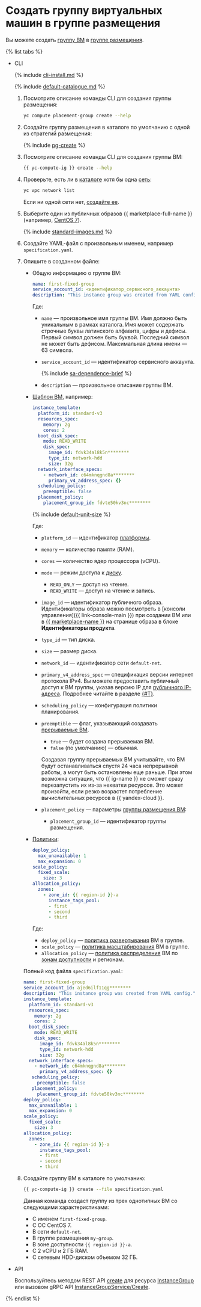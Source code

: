 # Создать группу виртуальных машин в группе размещения

Вы можете создать [группу ВМ](../../concepts/instance-groups/index.md) в [группе размещения](../../concepts/placement-groups.md).

{% list tabs %}

- CLI

  {% include [cli-install.md](../../../_includes/cli-install.md) %}

  {% include [default-catalogue.md](../../../_includes/default-catalogue.md) %}

  1. Посмотрите описание команды CLI для создания группы размещения:

      ```bash
      yc compute placement-group create --help
      ```

  1. Создайте группу размещения в каталоге по умолчанию с одной из стратегий размещения:
  
     {% include [pg-create](../../../_includes/compute/placement-groups-create.md) %}
  
  1. Посмотрите описание команды CLI для создания группы ВМ:

     ```bash
     {{ yc-compute-ig }} create --help
     ```

  1. Проверьте, есть ли в [каталоге](../../../resource-manager/concepts/resources-hierarchy.md#folder) хотя бы одна [сеть](../../../vpc/concepts/network.md#network):

      ```bash
      yc vpc network list
      ```

     Если ни одной сети нет, [создайте ее](../../../vpc/operations/network-create.md).

  1. Выберите один из публичных образов {{ marketplace-full-name }} (например, [CentOS 7](/marketplace/products/yc/centos-7)).

     {% include [standard-images.md](../../../_includes/standard-images.md) %}

  1. Создайте YAML-файл с произвольным именем, например `specification.yaml`.

  1. Опишите в созданном файле:

      * Общую информацию о группе ВМ:

        ```yaml
        name: first-fixed-group
        service_account_id: <идентификатор_сервисного_аккаунта>
        description: "This instance group was created from YAML config."
        ```

        Где:

        * `name` — произвольное имя группы ВМ. Имя должно быть уникальным в рамках каталога. Имя может содержать строчные буквы латинского алфавита, цифры и дефисы. Первый символ должен быть буквой. Последний символ не может быть дефисом. Максимальная длина имени — 63 символа.
        * `service_account_id` — идентификатор сервисного аккаунта.

          {% include [sa-dependence-brief](../../../_includes/instance-groups/sa-dependence-brief.md) %}

        * `description` — произвольное описание группы ВМ.
     
      * [Шаблон ВМ](../../concepts/instance-groups/instance-template.md), например:

        ```yaml
        instance_template:
          platform_id: standard-v3
          resources_spec:
            memory: 2g
            cores: 2
          boot_disk_spec:
            mode: READ_WRITE
            disk_spec:
              image_id: fdvk34al8k5n********
              type_id: network-hdd
              size: 32g
          network_interface_specs:
            - network_id: c64mknqgnd8a********
              primary_v4_address_spec: {}
          scheduling_policy:
            preemptible: false
          placement_policy:
            placement_group_id: fdvte50kv3nc********
        ```

        {% include [default-unit-size](../../../_includes/instance-groups/default-unit-size.md) %}

        Где:

        * `platform_id` — идентификатор [платформы](../../concepts/vm-platforms.md).
        * `memory` — количество памяти (RAM).
        * `cores` — количество ядер процессора (vCPU).
        * `mode` — режим доступа к [диску](../../concepts/disk.md).
          * `READ_ONLY` — доступ на чтение.
          * `READ_WRITE` — доступ на чтение и запись.
        * `image_id` — идентификатор публичного образа. Идентификаторы образа можно посмотреть в [консоли управления]({{ link-console-main }}) при создании ВМ или в [{{ marketplace-name }}](/marketplace) на странице образа в блоке **Идентификаторы продукта**.
        * `type_id` — тип диска.
        * `size` — размер диска.
        * `network_id` — идентификатор сети `default-net`.
        * `primary_v4_address_spec` — спецификация версии интернет протокола IPv4. Вы можете предоставить публичный доступ к ВМ группы, указав версию IP для [публичного IP-адреса](../../../vpc/concepts/address.md#public-addresses). Подробнее читайте в разделе [{#T}](../../concepts/instance-groups/instance-template.md#instance-template).
        * `scheduling_policy` — конфигурация политики планирования.
        * `preemptible` — флаг, указывающий создавать [прерываемые ВМ](../../concepts/preemptible-vm.md).
          * `true` — будет создана прерываемая ВМ.
          * `false` (по умолчанию) — обычная.

          Создавая группу прерываемых ВМ учитывайте, что ВМ будут останавливаться спустя 24 часа непрерывной работы, а могут быть остановлены еще раньше. При этом возможна ситуация, что {{ ig-name }} не сможет сразу перезапустить их из-за нехватки ресурсов. Это может произойти, если резко возрастет потребление вычислительных ресурсов в {{ yandex-cloud }}.

        * `placement_policy` — параметры [группы размещения ВМ](../../concepts/placement-groups.md):
          * `placement_group_id` — идентификатор группы размещения.
      * [Политики](../../concepts/instance-groups/policies/index.md):

        ```yaml
        deploy_policy:
          max_unavailable: 1
          max_expansion: 0
        scale_policy:
          fixed_scale:
            size: 3
        allocation_policy:
          zones:
            - zone_id: {{ region-id }}-a
              instance_tags_pool:
              - first
              - second
              - third
        ```

        Где:

        * `deploy_policy` — [политика развертывания](../../concepts/instance-groups/policies/deploy-policy.md) ВМ в группе.
        * `scale_policy` — [политика масштабирования](../../concepts/instance-groups/policies/scale-policy.md) ВМ в группе.
        * `allocation_policy` — [политика распределения](../../concepts/instance-groups/policies/allocation-policy.md) ВМ по [зонам доступности](../../../overview/concepts/geo-scope.md) и регионам.

      Полный код файла `specification.yaml`:

      ```yaml
      name: first-fixed-group
      service_account_id: ajed6ilf11qg********
      description: "This instance group was created from YAML config."
      instance_template:
        platform_id: standard-v3
        resources_spec:
          memory: 2g
          cores: 2
        boot_disk_spec:
          mode: READ_WRITE
          disk_spec:
            image_id: fdvk34al8k5n********
            type_id: network-hdd
            size: 32g
        network_interface_specs:
          - network_id: c64mknqgnd8a********
            primary_v4_address_spec: {}
         scheduling_policy:
           preemptible: false
         placement_policy:
           placement_group_id: fdvte50kv3nc********
      deploy_policy:
        max_unavailable: 1
        max_expansion: 0
      scale_policy:
        fixed_scale:
          size: 3
      allocation_policy:
        zones:
          - zone_id: {{ region-id }}-a
            instance_tags_pool:
            - first
            - second
            - third
      ```

  1. Создайте группу ВМ в каталоге по умолчанию:

     ```bash
     {{ yc-compute-ig }} create --file specification.yaml
     ```

     Данная команда создаст группу из трех однотипных ВМ со следующими характеристиками:
     * С именем `first-fixed-group`.
     * С OC CentOS 7.
     * В сети `default-net`.
     * В группе размещения `my-group`.
     * В зоне доступности `{{ region-id }}-a`.
     * С 2 vCPU и 2 ГБ RAM.
     * С сетевым HDD-диском объемом 32 ГБ.

- API

  Воспользуйтесь методом REST API [create](../../api-ref/InstanceGroup/create.md) для ресурса [InstanceGroup](../../api-ref/InstanceGroup/index.md) или вызовом gRPC API [InstanceGroupService/Create](../../api-ref/grpc/instance_group_service.md#Create).

{% endlist %}